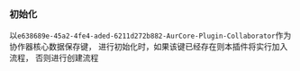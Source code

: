 ### 初始化
以`e638689e-45a2-4fe4-aded-6211d272b882-AurCore-Plugin-Collaborator`作为协作器核心数据保存键，
进行初始化时，如果该键已经存在则本插件将实行加入流程，
否则进行创建流程